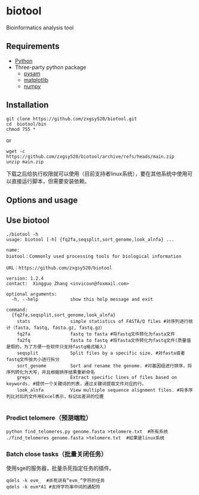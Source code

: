 # biotool
Bioinformatics analysis tool

## Requirements
* [Python](https://www.python.org/)
* Three-party python package
  * [pysam](https://pypi.org/project/pysam/)
  * [matplotlib](https://matplotlib.org/)
  * [numpy](https://numpy.org/doc/stable/index.html)
## Installation
```
git clone https://github.com/zxgsy520/biotool.git
cd  biotool/bin
chmod 755 *
```
or
```
wget -c https://github.com/zxgsy520/biotool/archive/refs/heads/main.zip
unzip main.zip

```
下载之后给执行权限就可以使用（目前支持者linux系统），要在其他系统中使用可以直接运行脚本，但需要安装依赖。
## Options and usage
## Use biotool
```
./biotool -h
usage: biotool [-h] {fq2fa,seqsplit,sort_genome,look_alnfa} ...

name:
biotool：Commonly used processing tools for biological information

URL：https://github.com/zxgsy520/biotool

version: 1.2.4
contact:  Xingguo Zhang <invicoun@foxmail.com>        

optional arguments:
  -h, --help            show this help message and exit

command:
  {fq2fa,seqsplit,sort_genome,look_alnfa}
    stats               simple statistics of FASTA/Q files #对序列进行统计（fasta, fastq, fasta.gz, fastq.gz）
    fq2fa               fastq to fasta #将fastq文件转化为fasta文件
    fa2fq               fasta to fastq #将fasta文件转化为fastq文件(质量值是假的，为了方便一些软件只支持fastq格式输入)
    seqsplit            Split files by a specific size. #对fasta或者fastq文件按大小进行拆分
    sort_genome         Sort and rename the genome. #对基因组进行排序，将序列转化为大写，并且根据排序结果重新命名
    greps               Extract specific lines of files based on keywords. #提供一个关键词的列表，通过关键词提取文件对应的行。
    look_alnfa          View multiple sequence alignment files. #将多序列比对后的文件用Excel表示，标记出差异的位置
 
```

### Predict telomere（预测端粒）
```
python find_telomeres.py genome.fasta >telomere.txt  #所有系统
./find_telomeres genome.fasta >telomere.txt  #如果是linux系统
``` 
### Batch close tasks（批量关闭任务）
使用sge的服务器，批量杀死指定任务的插件。
```
qdels -k evm_  #杀死说有“evm_”字符的任务
qdels -k evm*A1 #支持字符串中间的通配符
``` 
